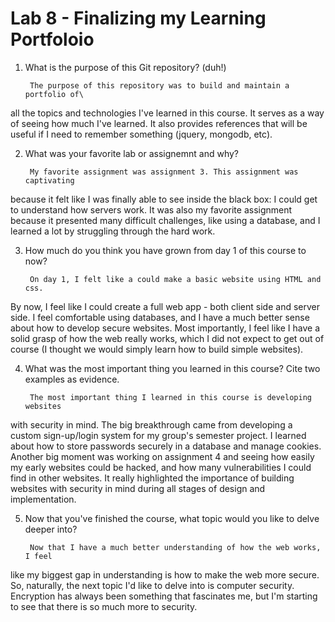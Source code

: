 # Lab 8 - Finalizing my Learning Portfoloio  

1. What is the purpose of this Git repository? (duh!)

        The purpose of this repository was to build and maintain a portfolio of\
all the topics and technologies I've learned in this course. It serves as a way\
of seeing how much I've learned. It also provides references that will be\
useful if I need to remember something (jquery, mongodb, etc).

2. What was your favorite lab or assignemnt and why?
        
        My favorite assignment was assignment 3. This assignment was captivating
because it felt like I was finally able to see inside the black box: I could 
get to understand how servers work. It was also my favorite assignment because
it presented many difficult challenges, like using a database, and I learned a 
lot by struggling through the hard work.

3. How much do you think you have grown from day 1 of this course to now?

        On day 1, I felt like a could make a basic website using HTML and css.
By now, I feel like I could create a full web app - both client side and 
server side. I feel comfortable using databases, and I have a much better sense
about how to develop secure websites. Most importantly, I feel like I have a 
solid grasp of how the web really works, which I did not expect to get out of 
course (I thought we would simply learn how to build simple websites).

4. What was the most important thing you learned in this course? Cite two 
examples as evidence.

        The most important thing I learned in this course is developing websites
with security in mind. The big breakthrough came from developing a custom 
sign-up/login system for my group's semester project. I learned about how to 
store passwords securely in a database and manage cookies. Another big 
moment was working on assignment 4 and seeing how easily my early websites could
be hacked, and how many vulnerabilities I could find in other websites. It
really highlighted the importance of building websites with security in mind 
during all stages of design and implementation.

5. Now that you've finished the course, what topic would you like to delve 
deeper into?

        Now that I have a much better understanding of how the web works, I feel
like my biggest gap in understanding is how to make the web more secure. So, 
naturally, the next topic I'd like to delve into is computer security. 
Encryption has always been something that fascinates me, but I'm starting to see
that there is so much more to security.  
        
